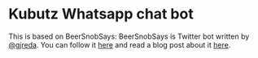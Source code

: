 Kubutz Whatsapp chat bot
============


This is based on BeerSnobSays:
  BeerSnobSays is Twitter bot written by [@gjreda](https://twitter.com/gjreda). 
  You can follow it [here](https://twitter.com/beersnobsays) and read a blog post 
  about it [here](http://www.gregreda.com/2015/03/30/beer-review-markov-chains/).
